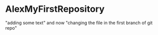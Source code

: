# AlexMyFirstRepository

"adding some text" and now "changing the file in the first branch of git repo"
